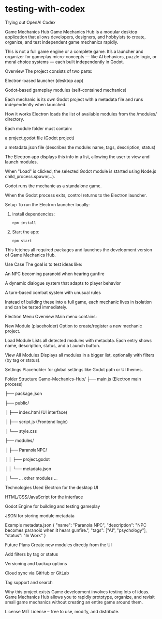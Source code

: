 # testing-with-codex
Trying out OpenAI Codex


Game Mechanics Hub
Game Mechanics Hub is a modular desktop application that allows developers, designers, and hobbyists to create, organize, and test independent game mechanics rapidly.

This is not a full game engine or a complete game. It’s a launcher and organizer for gameplay micro-concepts — like AI behaviors, puzzle logic, or moral choice systems — each built independently in Godot.

Overview
The project consists of two parts:

Electron-based launcher (desktop app)

Godot-based gameplay modules (self-contained mechanics)

Each mechanic is its own Godot project with a metadata file and runs independently when launched.

How it works
Electron loads the list of available modules from the /modules/ directory.

Each module folder must contain:

a project.godot file (Godot project)

a metadata.json file (describes the module: name, tags, description, status)

The Electron app displays this info in a list, allowing the user to view and launch modules.

When "Load" is clicked, the selected Godot module is started using Node.js child_process.spawn(...).

Godot runs the mechanic as a standalone game.

When the Godot process exits, control returns to the Electron launcher.

Setup
To run the Electron launcher locally:

1. Install dependencies:
   ```
   npm install
   ```
2. Start the app:
   ```
   npm start
   ```

This fetches all required packages and launches the development version of Game Mechanics Hub.

Use Case
The goal is to test ideas like:

An NPC becoming paranoid when hearing gunfire

A dynamic dialogue system that adapts to player behavior

A turn-based combat system with unusual rules

Instead of building these into a full game, each mechanic lives in isolation and can be tested immediately.

Electron Menu Overview
Main menu contains:

New Module
(placeholder) Option to create/register a new mechanic project.

Load Module
Lists all detected modules with metadata.
Each entry shows name, description, status, and a Launch button.

View All Modules
Displays all modules in a bigger list, optionally with filters (by tag or status).

Settings
Placeholder for global settings like Godot path or UI themes.

Folder Structure
Game-Mechanics-Hub/
├── main.js (Electron main process)

├── package.json

├── public/

│ ├── index.html (UI interface)

│ ├── script.js (Frontend logic)

│ └── style.css

├── modules/

│ ├── ParanoiaNPC/

│ │ ├── project.godot

│ │ └── metadata.json

│ └── ... other modules ...

Technologies Used
Electron for the desktop UI

HTML/CSS/JavaScript for the interface

Godot Engine for building and testing gameplay

JSON for storing module metadata

Example metadata.json
{
"name": "Paranoia NPC",
"description": "NPC becomes paranoid when it hears gunfire.",
"tags": ["AI", "psychology"],
"status": "In Work"
}

Future Plans
Create new modules directly from the UI

Add filters by tag or status

Versioning and backup options

Cloud sync via GitHub or GitLab

Tag support and search

Why this project exists
Game development involves testing lots of ideas. Game Mechanics Hub allows you to rapidly prototype, organize, and revisit small game mechanics without creating an entire game around them.

License
MIT License – free to use, modify, and distribute.

